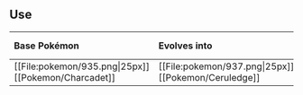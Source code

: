 ## Use
Base Pokémon |Evolves into |Available in
:---|:---|:---
[[File:pokemon/935.png\|25px]] [[Pokemon/Charcadet]] | [[File:pokemon/937.png\|25px]] [[Pokemon/Ceruledge]] |Paldea onward